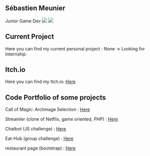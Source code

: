 ## Sébastien Meunier

Junior Game Dev
![](https://img.shields.io/badge/Company-LookingForJob-blue)
![](https://img.shields.io/badge/CurrentProject-None-red)


## Current Project

Here you can find my current personal project : None -> Looking for Internship

## Itch.io

Here you can find my Itch.io: [Here](https://meunierseb.itch.io/)


## Code Portfolio of some projects

Call of Magic: Archmage Selection : [Here](https://github.com/MeunierS/Call-of-magic-archamage-selection)

Streamler (clone of Netflix, game oriented, PHP) : [Here](https://github.com/MeunierS/Getflix)

Chatbot (JS challenge) : [Here](https://github.com/soufianecode/Chatbot)

Eat-Hub (group challenge) : [Here](https://github.com/AlexJS6/Eat-Hub)

restaurant page (bootstrap) : [Here](https://github.com/MeunierS/restaurant-css-framework)

